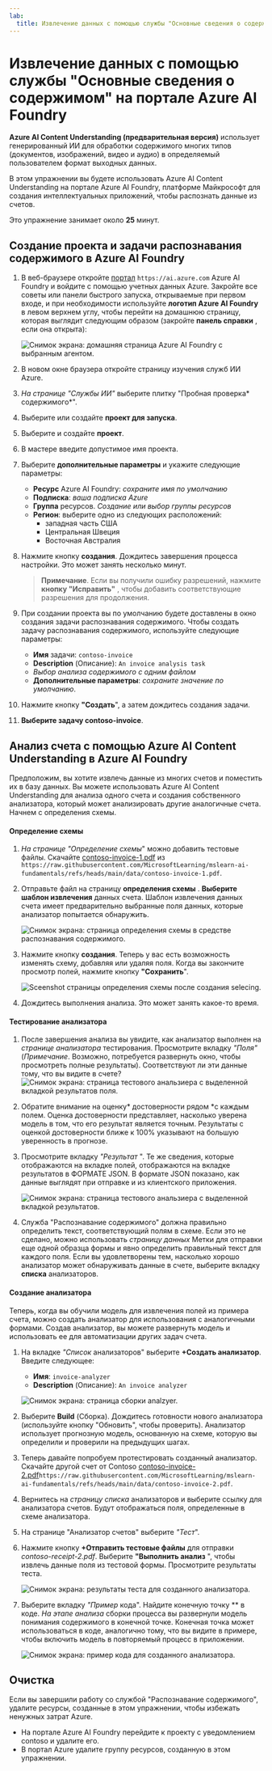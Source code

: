 ```yaml
---
lab:
  title: Извлечение данных с помощью службы "Основные сведения о содержимом" на портале Azure AI Foundry
---
```


# Извлечение данных с помощью службы "Основные сведения о содержимом" на портале Azure AI Foundry

**Azure AI Content Understanding (предварительная версия)** использует генерированный ИИ для обработки содержимого многих типов (документов, изображений, видео и аудио) в определяемый пользователем формат выходных данных.

В этом упражнении вы будете использовать Azure AI Content Understanding на портале Azure AI Foundry, платформе Майкрософт для создания интеллектуальных приложений, чтобы распознать данные из счетов. 

Это упражнение занимает около **25** минут.

## Создание проекта и задачи распознавания содержимого в Azure AI Foundry

1. В веб-браузере откройте [портал](https://ai.azure.com) `https://ai.azure.com` Azure AI Foundry и войдите с помощью учетных данных Azure. Закройте все советы или панели быстрого запуска, открываемые при первом входе, и при необходимости используйте **логотип Azure AI Foundry** в левом верхнем углу, чтобы перейти на домашнюю страницу, которая выглядит следующим образом (закройте **панель справки** , если она открыта):

    ![Снимок экрана: домашняя страница Azure AI Foundry с выбранным агентом.](./media/azure-ai-foundry-home-page.png)

1. В новом окне браузера откройте страницу [](https://ai.azure.com/explore/aiservices)изучения служб ИИ Azure.

1. *На странице "Службы ИИ"* выберите плитку "Пробная проверка* содержимого*".

1. Выберите или создайте **проект для запуска**. 

1. Выберите и создайте **проект**.

1. В мастере введите допустимое имя проекта. 

1. Выберите **дополнительные параметры** и укажите следующие параметры:
    - **Ресурс** Azure AI Foundry: *сохраните имя по умолчанию*
    - **Подписка**: *ваша подписка Azure*
    - **Группа** ресурсов. *Создание или выбор группы ресурсов*
    - **Регион**: выберите одно из следующих расположений:
        * западная часть США
        * Центральная Швеция
        * Восточная Австралия

1. Нажмите кнопку **создания**. Дождитесь завершения процесса настройки. Это может занять несколько минут.

    >**Примечание**. Если вы получили ошибку разрешений, нажмите **кнопку "Исправить"** , чтобы добавить соответствующие разрешения для продолжения.

1. При создании проекта вы по умолчанию будете доставлены в окно создания задачи распознавания содержимого. Чтобы создать задачу распознавания содержимого, используйте следующие параметры:
    - **Имя** задачи: `contoso-invoice`
    - **Description** (Описание): `An invoice analysis task`
    - *Выбор анализа содержимого с одним файлом*
    - **Дополнительные параметры**: *сохраните значение по умолчанию*.

1. Нажмите кнопку **"Создать**", а затем дождитесь создания задачи. 

1. **Выберите задачу contoso-invoice**. 

## Анализ счета с помощью Azure AI Content Understanding в Azure AI Foundry 

Предположим, вы хотите извлечь данные из многих счетов и поместить их в базу данных. Вы можете использовать Azure AI Content Understanding для анализа одного счета и создания собственного анализатора, который может анализировать другие аналогичные счета. Начнем с определения схемы.

#### Определение схемы 

1. *На странице "Определение схемы*" можно добавить тестовые файлы. Скачайте [contoso-invoice-1.pdf](https://raw.githubusercontent.com/MicrosoftLearning/mslearn-ai-fundamentals/refs/heads/main/data/contoso-invoice-1.pdf) из `https://raw.githubusercontent.com/MicrosoftLearning/mslearn-ai-fundamentals/refs/heads/main/data/contoso-invoice-1.pdf`. 

1. Отправьте файл на страницу **определения схемы** . **Выберите шаблон извлечения** данных счета. Шаблон извлечения данных счета имеет предварительно выбранные поля данных, которые анализатор попытается обнаружить. 

    ![Снимок экрана: страница определения схемы в средстве распознавания содержимого.](./media/content-understanding/define-schema.png)

1. Нажмите кнопку **создания**. Теперь у вас есть возможность изменять схему, добавляя или удаляя поля. Когда вы закончите просмотр полей, нажмите кнопку **"Сохранить**".

    ![Sceenshot страницы определения схемы после создания selecing.](./media/content-understanding/define-schema-2.png)

1. Дождитесь выполнения анализа. Это может занять какое-то время.

#### Тестирование анализатора 

1. После завершения анализа вы увидите, как анализатор выполнен на *странице анализатора* тестирования. Просмотрите вкладку *"Поля"* (*Примечание*. Возможно, потребуется развернуть окно, чтобы просмотреть полные результаты). Соответствуют ли эти данные тому, что вы видите в счете? 
    ![Снимок экрана: страница тестового анальзиера с выделенной вкладкой результатов поля.](./media/content-understanding/test-analyzer-fields.png)

1. Обратите внимание на оценку* достоверности рядом *с каждым полем. Оценка достоверности представляет, насколько уверена модель в том, что его результат является точным. Результаты с оценкой достоверности ближе к 100% указывают на большую уверенность в прогнозе.

1. Просмотрите вкладку *"Результат* ". Те же сведения, которые отображаются на вкладке полей, отображаются на вкладке результатов в ФОРМАТЕ JSON. В формате JSON показано, как данные выглядят при отправке и из клиентского приложения. 

    ![Снимок экрана: страница тестового анальзиера с выделенной вкладкой результатов.](./media/content-understanding/test-analyzer-result.png)

1. Служба "Распознавание содержимого" должна правильно определить текст, соответствующий полям в схеме. Если это не сделано, можно использовать *страницу данных* Метки для отправки еще одной образца формы и явно определить правильный текст для каждого поля. Если вы удовлетворены тем, насколько хорошо анализатор может обнаруживать данные в счете, выберите вкладку **списка** анализаторов. 

#### Создание анализатора 

Теперь, когда вы обучили модель для извлечения полей из примера счета, можно создать анализатор для использования с аналогичными формами. Создав анализатор, вы можете развернуть модель и использовать ее для автоматизации других задач счета.

1. На вкладке *"Список* анализаторов" выберите **+Создать анализатор**. Введите следующее: 
    - **Имя**: `invoice-analyzer`
    - **Description** (Описание): `An invoice analyzer`

    ![Снимок экрана: страница сборки analzyer.](./media/content-understanding/build-analyzer.png)

1. Выберите **Build** (Сборка). Дождитесь готовности нового анализатора (используйте кнопку "Обновить", чтобы проверить). Анализатор использует прогнозную модель, основанную на схеме, которую вы определили и проверили на предыдущих шагах. 
1. Теперь давайте попробуем протестировать созданный анализатор. Скачайте другой счет от Contoso [contoso-invoice-2.pdf](https://raw.githubusercontent.com/MicrosoftLearning/mslearn-ai-fundamentals/refs/heads/main/data/contoso-invoice-2.pdf)`https://raw.githubusercontent.com/MicrosoftLearning/mslearn-ai-fundamentals/refs/heads/main/data/contoso-invoice-2.pdf`.
1. Вернитесь на *страницу списка* анализаторов и выберите ссылку для анализатора счетов. Будут отображаться поля, определенные в схеме анализатора.
1. На странице "Анализатор счетов" выберите *"Тест*".
1. Нажмите кнопку **+Отправить тестовые файлы** для отправки *contoso-receipt-2.pdf*. Выберите **"Выполнить анализ** ", чтобы извлечь данные поля из тестовой формы. Просмотрите результаты теста.

    ![Снимок экрана: результаты теста для созданного анализатора.](./media/content-understanding/build-analyzer-2.png)

1. Выберите вкладку *"Пример* кода". Найдите конечную точку ** в коде. *На этапе анализа* сборки процесса вы развернули модель понимания содержимого в конечной точке. Конечная точка может использоваться в коде, аналогично тому, что вы видите в примере, чтобы включить модель в повторяемый процесс в приложении.  

    ![Снимок экрана: пример кода для созданного анализатора.](./media/content-understanding/code-example.png)

## Очистка

Если вы завершили работу со службой "Распознавание содержимого", удалите ресурсы, созданные в этом упражнении, чтобы избежать ненужных затрат Azure.

- На портале Azure AI Foundry перейдите к проекту с уведомлением contoso и удалите его.
- В портал Azure удалите группу ресурсов, созданную в этом упражнении.
